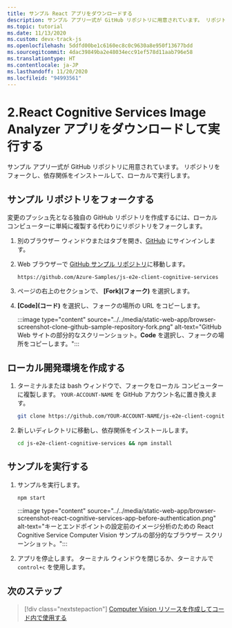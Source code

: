 ```yaml
---
title: サンプル React アプリをダウンロードする
description: サンプル アプリ一式が GitHub リポジトリに用意されています。 リポジトリをフォークし、依存関係をインストールして、ローカルで実行します。
ms.topic: tutorial
ms.date: 11/13/2020
ms.custom: devx-track-js
ms.openlocfilehash: 5ddfd00be1c6160ec8c0c9630a8e950f13677bdd
ms.sourcegitcommit: 4dac39849ba2e48034ecc91ef578d11aab796e58
ms.translationtype: HT
ms.contentlocale: ja-JP
ms.lasthandoff: 11/20/2020
ms.locfileid: "94993561"
---
```

# <a name="2-download-and-run-the-react-cognitive-services-image-analyzer-app"></a>2.React Cognitive Services Image Analyzer アプリをダウンロードして実行する

サンプル アプリ一式が GitHub リポジトリに用意されています。 リポジトリをフォークし、依存関係をインストールして、ローカルで実行します。

## <a name="fork-the-sample-repo"></a>サンプル リポジトリをフォークする

変更のプッシュ先となる独自の GitHub リポジトリを作成するには、ローカル コンピューターに単純に複製する代わりにリポジトリをフォークします。 

1. 別のブラウザー ウィンドウまたはタブを開き、<a href="https://github.com/login" target="_blank">GitHub</a> にサインインします。 
1. Web ブラウザーで <a href="https://github.com/Azure-Samples/js-e2e-client-cognitive-services" target="_blank">GitHub サンプル リポジトリ</a>に移動します。 

    ```http
    https://github.com/Azure-Samples/js-e2e-client-cognitive-services
    ```

1. ページの右上のセクションで、 **[Fork]\(フォーク\)** を選択します。 
1. **[Code]\(コード\)** を選択し、フォークの場所の URL をコピーします。 

    :::image type="content" source="../../media/static-web-app/browser-screenshot-clone-github-sample-repository-fork.png" alt-text="GitHub Web サイトの部分的なスクリーンショット。**Code** を選択し、フォークの場所をコピーします。":::    

## <a name="create-local-development-environment"></a>ローカル開発環境を作成する

1. ターミナルまたは bash ウィンドウで、フォークをローカル コンピューターに複製します。 `YOUR-ACCOUNT-NAME` を GitHub アカウント名に置き換えます。

    ```bash
    git clone https://github.com/YOUR-ACCOUNT-NAME/js-e2e-client-cognitive-services
    ```

1. 新しいディレクトリに移動し、依存関係をインストールします。 

    ```bash
    cd js-e2e-client-cognitive-services && npm install
    ```

## <a name="run-sample"></a>サンプルを実行する

1. サンプルを実行します。 

    ```bash
    npm start
    ```

    :::image type="content" source="../../media/static-web-app/browser-screenshot-react-cognitive-services-app-before-authentication.png" alt-text="キーとエンドポイントの設定前のイメージ分析のための React Cognitive Service Computer Vision サンプルの部分的なブラウザー スクリーンショット。":::    
    
1. アプリを停止します。 ターミナル ウィンドウを閉じるか、ターミナルで `control+c` を使用します。 
    
## <a name="next-step"></a>次のステップ

> [!div class="nextstepaction"]
> [Computer Vision リソースを作成してコード内で使用する](create-computer-vision-resource-use-in-code.md) 